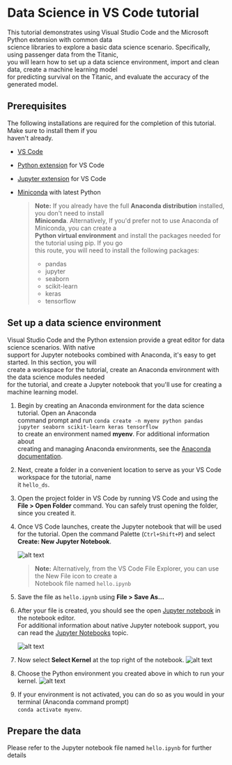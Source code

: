 # Data Science in VS Code tutorial
This tutorial demonstrates using Visual Studio Code and the Microsoft Python extension with common data <br>
science libraries to explore a basic data science scenario. Specifically, using passenger data from the Titanic, <br>
you will learn how to set up a data science environment, import and clean data, create a machine learning model <br>
for predicting survival on the Titanic, and evaluate the accuracy of the generated model.

## <b>Prerequisites</b>
The following installations are required for the completion of this tutorial. Make sure to install them if you <br>
haven't already.<br>

- [VS Code](https://code.visualstudio.com/)
- [Python extension](https://marketplace.visualstudio.com/items?itemName=ms-python.python) for VS Code
- [Jupyter extension](https://marketplace.visualstudio.com/items?itemName=ms-toolsai.jupyter) for VS Code
- [Miniconda](https://docs.anaconda.com/miniconda/) with latest Python

    ><b>Note:</b> If you already have the full <b>Anaconda distribution</b> installed, you don't need to install <br>
    ><b>Miniconda</b>. Alternatively, If you'd prefer not to use Anaconda of Miniconda, you can create a <br>
    ><b>Python virtual environment</b> and install the packages needed for the tutorial using pip. If you go <br>
    >this route, you will need to install the following packages:
    >- pandas
    >- jupyter
    >- seaborn
    >- scikit-learn
    >- keras
    >- tensorflow

## <b>Set up a data science environment</b>
Visual Studio Code and the Python extension provide a great editor for data science scenarios. With native <br>
support for Jupyter notebooks combined with Anaconda, it's easy to get started. In this section, you will <br>
create a workspace for the tutorial, create an Anaconda environment with the data science modules needed <br>
for the tutorial, and create a Jupyter notebook that you'll use for creating a machine learning model.

1. Begin by creating an Anaconda environment for the data science tutorial. Open an Anaconda <br>
    command prompt and run `conda create -n myenv python pandas jupyter seaborn scikit-learn keras tensorflow` <br>
    to create an environment named <b>myenv</b>. For additional information about <br>
    creating and managing Anaconda environments, see the [Anaconda documentation](https://docs.conda.io/projects/conda/en/latest/user-guide/tasks/manage-environments.html).

2. Next, create a folder in a convenient location to serve as your VS Code workspace for the tutorial, name <br>
    it `hello_ds`.

3. Open the project folder in VS Code by running VS Code and using the <b>File > Open Folder</b> command.
    You can safely trust opening the folder, since you created it.

4. Once VS Code launches, create the Jupyter notebook that will be used for the tutorial. Open the
    command Palette (`Ctrl+Shift+P`) and select <b>Create: New Jupyter Notebook</b>.

    ![alt text](https://code.visualstudio.com/assets/docs/datascience/data-science-tutorial/create-notebook.png)

    > <b>Note:</b> Alternatively, from the VS Code File Explorer, you can use the New File icon to create a <br>
    > Notebook file named `hello.ipynb`

5. Save the file as `hello.ipynb` using <b>File > Save As...</b>

6. After your file is created, you should see the open [Jupyter notebook](https://jupyter.org/) in the notebook editor. <br>
    For additional information about native Jupyter notebook support, you can read the [Jupyter Notebooks](https://code.visualstudio.com/docs/datascience/jupyter-notebooks) topic.

    ![alt text](https://code.visualstudio.com/assets/docs/datascience/data-science-tutorial/notebook-editor.png)

7. Now select <b>Select Kernel</b> at the top right of the notebook.
    ![alt text](https://code.visualstudio.com/assets/docs/datascience/data-science-tutorial/select-kernel.png)

8. Choose the Python environment you created above in which to run your kernel.
    ![alt text](https://code.visualstudio.com/assets/docs/datascience/data-science-tutorial/choose-myenv.png)

9. If your environment is not activated, you can do so as you would in your terminal (Anaconda command prompt) <br>
    `conda activate myenv`.

## Prepare the data
Please refer to the Jupyter notebook file named `hello.ipynb` for further details